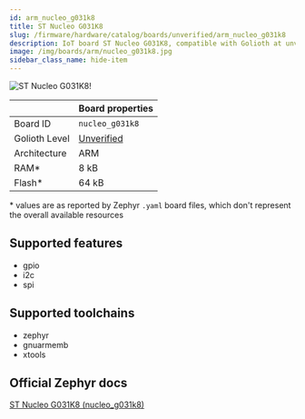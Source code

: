 ```yaml
---
id: arm_nucleo_g031k8
title: ST Nucleo G031K8
slug: /firmware/hardware/catalog/boards/unverified/arm_nucleo_g031k8
description: IoT board ST Nucleo G031K8, compatible with Golioth at unverified level.
image: /img/boards/arm/nucleo_g031k8.jpg
sidebar_class_name: hide-item
---
```


[//]: # (This is an auto-generated file, do not edit! Changes to it will be lost upon re-generation)

![ST Nucleo G031K8!](/img/boards/arm/nucleo_g031k8.jpg "ST Nucleo G031K8")

|                | Board properties     |
| -------------  | -------------------- |
| Board ID       | `nucleo_g031k8` |
| Golioth Level  | [Unverified](/firmware/hardware#unverified-boards) |
| Architecture   | ARM |
| RAM*           | 8 kB |
| Flash*         | 64 kB |

\* values are as reported by Zephyr `.yaml` board files, which don't represent the overall available resources



## Supported features

* gpio
* i2c
* spi

## Supported toolchains

* zephyr
* gnuarmemb
* xtools

## Official Zephyr docs

[ST Nucleo G031K8 (nucleo_g031k8)](https://docs.zephyrproject.org/3.6.0/boards/arm/nucleo_g031k8/doc/index.html)
